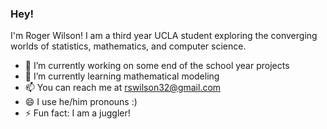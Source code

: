 ### Hey!

I'm Roger Wilson! I am a third year UCLA student exploring the converging worlds of statistics, mathematics, and computer science.
- 🔭 I’m currently working on some end of the school year projects
- 🌱 I’m currently learning mathematical modeling
- 📫 You can reach me at <a href="rswilson32@gmail.com">rswilson32@gmail.com</a>
- 😄 I use he/him pronouns :)
- ⚡ Fun fact: I am a juggler!
